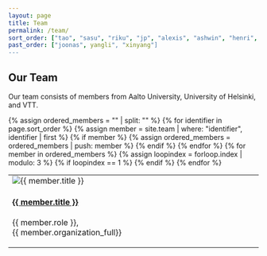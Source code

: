 ```yaml
---
layout: page
title: Team
permalink: /team/
sort_order: ["tao", "sasu", "riku", "jp", "alexis", "ashwin", "henri", "yongchao", "amy"]
past_order: ["joonas", yangli", "xinyang"]
---
```


<style>
.image-cell {
    width: 30%;
}

img {
    max-width: 60%; /* Ensures the image is responsive */
    height: auto; /* Maintains aspect ratio */
    object-fit: contain; /* or cover */
}
</style>

<script>
    function filterTeam(org) {
        console.log("Filtering Organization", org);
        const members = document.querySelectorAll('.team-member');
        console.log("Total members found:", members.length);

        members.forEach(member => {
            console.log("Checking member:", member.querySelector('h3').innerText); 
            if (org === 'all' || member.getAttribute('data-org') === org) {
                member.style.display = 'block';
                console.log("Showing member");
            } else {
                member.style.display = 'none';
                console.log("Hiding member");
            }
        });
    }

    document.addEventListener("DOMContentLoaded", function() {
        filterTeam('all');
    });
</script>

<h2>Our Team</h2>

<p> Our team consists of members from Aalto University, University of Helsinki, and VTT. </p>

<div id="team-members">
    {% assign ordered_members = "" | split: "" %}  <!-- Initialize an empty array -->
    {% for identifier in page.sort_order %} <!-- Add member to the array -->
        {% assign member = site.team | where: "identifier", identifier | first %}
        {% if member %}
            {% assign ordered_members = ordered_members | push: member %}  
        {% endif %}
    {% endfor %}
    <table>
        <tr>
        {% for member in ordered_members %}
        {% assign loopindex = forloop.index | modulo: 3 %}
        {% if loopindex == 1 %}
        </tr>
        <tr>
        {% endif %}
            <td class="image-cell"> 
                <img class="member-image" src="{{ member.img | prepend: '/team/' }}" alt="{{ member.title }}">
                <h4><a href="{{ member.url }}">{{ member.title }}</a></h4> 
                <p> {{ member.role }}, <br/> {{ member.organization_full}}</p>
            </td>
        {% endfor %}
        </tr>            
    </table>
</div>

<!-- <h2>All Team Members</h2>
<ul>
    {% for member in site.team %}
        <li>{{member.identifier}} - {{ member.title }} - {{ member.organization_full }}</li>
    {% endfor %}
</ul> -->
